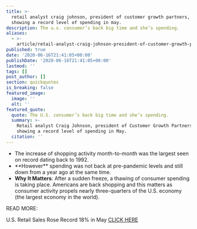 ```yaml
---
title: >-
  retail analyst craig johnson, president of customer growth partners, on data
  showing a record level of spending in may.
description: The u.s. consumer’s back big time and she’s spending.
aliases:
  - >-
    article/retail-analyst-craig-johnson-president-of-customer-growth-partners-on-data-showing-a-record-level-of-spending-in-may/
published: true
date: '2020-06-16T21:41:05+00:00'
publishDate: '2020-06-16T21:41:05+00:00'
lastmod: ''
tags: []
post_author: []
section: quickquotes
is_breaking: false
featured_image:
  image: ''
  alt: ''
featured_quote:
  quote: The U.S. consumer’s back big time and she’s spending.
  summary: >-
    Retail analyst Craig Johnson, president of Customer Growth Partners, on data
    showing a record level of spending in May.
  citation: ''
---
```

*   The increase of shopping activity month-to-month was the largest seen on record dating back to 1992.
*   \*\*However\*\* spending was not back at pre-pandemic levels and still down from a year ago at the same time.
*   **Why It Matters**: After a sudden freeze, a thawing of consumer spending is taking place. Americans are back shopping and this matters as consumer activity propels nearly three-quarters of the U.S. economy (the largest economy in the world).

READ MORE:

U.S. Retail Sales Rose Record 18% in May [CLICK HERE](\"https://www.wsj.com/articles/shoppers-returned-in-may-likely-spurring-increased-retail-sales-11592299802\")